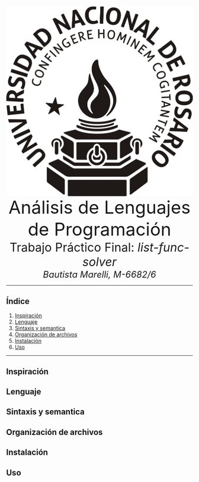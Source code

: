 <img src="img/Logo-UNR.png"
     style="float: left; margin-right: 10px;" />


<center><font size="8">Análisis de Lenguajes de Programación</font></center>


<center><font size="6">Trabajo Práctico Final: <i>list-func-solver</i></font></center>


<center><font size="5"><i>Bautista Marelli, M-6682/6</i></font></center>


---


## Índice
1. [Inspiración](#1)
2. [Lenguaje](#2)
3. [Sintaxis y semantica](#3)
4. [Organización de archivos](#4)
5. [Instalación](#5)
6. [Uso](#6)

---

## Inspiración <a name="1"></a>

## Lenguaje <a name="2"></a>

## Sintaxis y semantica <a name="3"></a>

## Organización de archivos <a name="4"></a>

## Instalación <a name="5"></a>

## Uso <a name=""></a>
